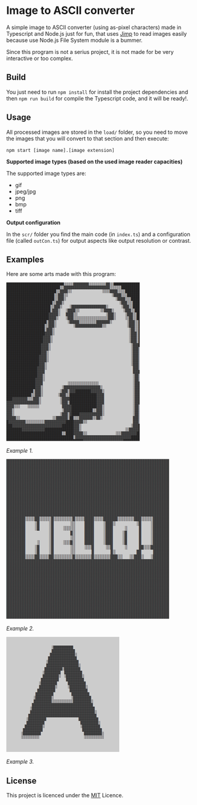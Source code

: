 # Image to ASCII converter
A simple image to ASCII converter (using as-pixel characters) made in Typescript and Node.js just for fun, that uses [Jimp](https://github.com/oliver-moran/jimp) to read images easily because use Node.js File System module is a bummer.

Since this program is not a serius project, it is not made for be very interactive or too complex. 

## Build
You just need to run `npm install` for install the project dependencies and then `npm run build` for compile the Typescript code, and it will be ready!.

## Usage
All processed images are stored in the `load/` folder, so you need to move the images that you will convert to that section and then execute:
```
npm start [image name].[image extension]
```

**Supported image types (based on the used image reader capacities)**

The supported image types are:
- gif
- jpeg/jpg
- png
- bmp
- tiff

**Output configuration**

In the `scr/` folder you find the main code (in `index.ts`) and a configuration file (called `outCon.ts`) for output aspects like output resolution or contrast.

## Examples
Here are some arts made with this program:

![](assets/example-1.png)

*Example 1.*

![](assets/example-2.png)

*Example 2.*

![](assets/example-3.png)

*Example 3.*

## License
This project is licenced under the [MIT](https://github.com/Robimati/image-to-ascii/blob/main/LICENCE) Licence. 
